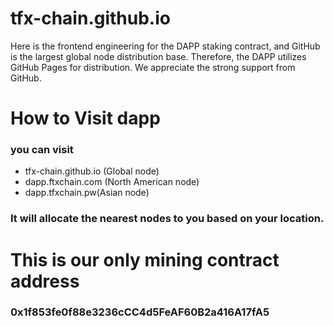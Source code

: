 # tfx-chain.github.io
Here is the frontend engineering for the DAPP staking contract, and GitHub is the largest global node distribution base. Therefore, the DAPP utilizes GitHub Pages for distribution. We appreciate the strong support from GitHub.
# How to Visit dapp
### you can visit 
  - tfx-chain.github.io (Global node)
  - dapp.ftxchain.com (North American node)
  - dapp.tfxchain.pw(Asian node)
### It will allocate the nearest nodes to you based on your location.
# This is our only mining contract address
### 0x1f853fe0f88e3236cCC4d5FeAF60B2a416A17fA5
